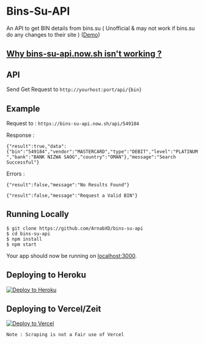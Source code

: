 # Bins-Su-API

An API to get BIN details from bins.su ( Unofficial &amp; may not work if bins.su do any changes to their site ) ([Demo](https://bins-su-api.now.sh/))

## [Why bins-su-api.now.sh isn't working ?](https://github.com/ArnabXD/bins-su-api/issues/5)

## API

Send Get Request to `http://yourhost:port/api/{bin}`

## Example

Request to : `https://bins-su-api.now.sh/api/549184`

Response : 

`
{"result":true,"data":{"bin":"549184","vendor":"MASTERCARD","type":"DEBIT","level":"PLATINUM","bank":"BANK NIZWA SAOG","country":"OMAN"},"message":"Search Successful"}
`

Errors :

`{"result":false,"message":"No Results Found"}`

`{"result":false,"message":"Request a Valid BIN"}`

## Running Locally

```
$ git clone https://github.com/ArnabXD/bins-su-api
$ cd bins-su-api
$ npm install 
$ npm start
```

Your app should now be running on [localhost:3000](http://localhost:3000/).

## Deploying to Heroku

[![Deploy to Heroku](https://www.herokucdn.com/deploy/button.png)](https://heroku.com/deploy)

## Deploying to Vercel/Zeit

[![Deploy to Vercel](https://vercel.com/button)](https://vercel.com/import/project?template=https://github.com/ArnabXD/bins-su-api)

`Note : Scraping is not a Fair use of Vercel`
